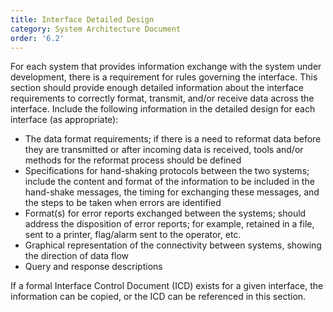 ```yaml
---
title: Interface Detailed Design
category: System Architecture Document
order: '6.2'
---
```


For each system that provides information exchange with the system under development, there is a requirement for rules governing the interface.  This section should provide enough detailed information about the interface requirements to correctly format, transmit, and/or receive data across the interface.  Include the following information in the detailed design for each interface (as appropriate):

- The data format requirements; if there is a need to reformat data before they are transmitted or after incoming data is received, tools and/or methods for the reformat process should be defined
- Specifications for hand-shaking protocols between the two systems; include the content and format of the information to be included in the hand-shake messages, the timing for exchanging these messages, and the steps to be taken when errors are identified
- Format(s) for error reports exchanged between the systems; should address the disposition of error reports; for example, retained in a file, sent to a printer, flag/alarm sent to the operator, etc.
- Graphical representation of the connectivity between systems, showing the direction of data flow
- Query and response descriptions

If a formal Interface Control Document (ICD) exists for a given interface, the information can be copied, or the ICD can be referenced in this section.
